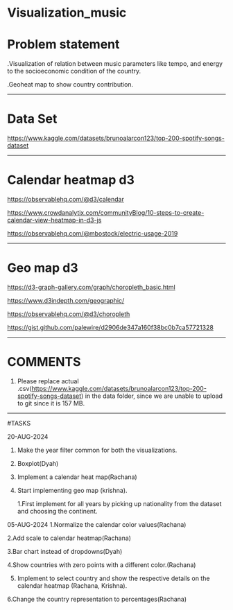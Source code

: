 # Visualization_music

# Problem statement
.Visualization of relation between music parameters like tempo, and energy to the socioeconomic condition of the country.

.Geoheat map to show country contribution.

-------------------------------------------------------------------------------------------------------------------------------------

# Data Set
https://www.kaggle.com/datasets/brunoalarcon123/top-200-spotify-songs-dataset

-------------------------------------------------------------------------------------------------------------------------------------

# Calendar heatmap d3
https://observablehq.com/@d3/calendar

https://www.crowdanalytix.com/communityBlog/10-steps-to-create-calendar-view-heatmap-in-d3-js

https://observablehq.com/@mbostock/electric-usage-2019

-------------------------------------------------------------------------------------------------------------------------------------

# Geo map d3
https://d3-graph-gallery.com/graph/choropleth_basic.html

https://www.d3indepth.com/geographic/

https://observablehq.com/@d3/choropleth

https://gist.github.com/palewire/d2906de347a160f38bc0b7ca57721328

----------------------------------------------------------------------------------------------------------------------------------------
# COMMENTS
1. Please replace actual .csv(https://www.kaggle.com/datasets/brunoalarcon123/top-200-spotify-songs-dataset) in the data folder, since we are unable to upload to git since it is 157 MB.

----------------------------------------------------------------------------------------------------------------------------------------
#TASKS

20-AUG-2024
1. Make the year filter common for both the visualizations.
2. Boxplot(Dyah)
3. Implement a calendar heat map(Rachana)
4. Start implementing geo map (krishna).
   
   1.First implement for all years by picking up nationality from the dataset and choosing the continent.
   
05-AUG-2024
1.Normalize the calendar color values(Rachana)

2.Add scale to calendar heatmap(Rachana)

3.Bar chart instead of dropdowns(Dyah)

4.Show countries with zero points with a different color.(Rachana)

5. Implement to select country and show the respective details on the calendar heatmap (Rachana, Krishna).

6.Change the country representation to percentages(Rachana)

   




